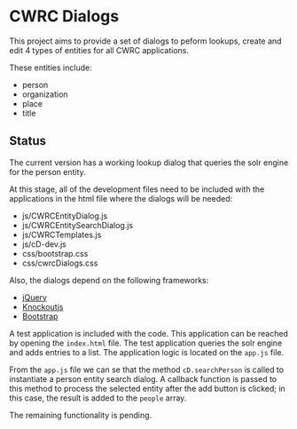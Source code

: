 CWRC Dialogs
============

This project aims to provide a set of dialogs to peform lookups, create and edit 4 types of entities for all CWRC applications.

These entities include:

+ person
+ organization
+ place
+ title

Status
------

The current version has a working lookup dialog that queries the solr engine for the person entity.

At this stage, all of the development files need to be included with the applications in the html file where the dialogs will be needed:

+ js/CWRCEntityDialog.js
+ js/CWRCEntitySearchDialog.js
+ js/CWRCTemplates.js
+ js/cD-dev.js
+ css/bootstrap.css
+ css/cwrcDialogs.css


Also, the dialogs depend on the following frameworks:

+ [jQuery](http://jquery.com)
+ [Knockoutjs](http://knockoutjs.com/)
+ [Bootstrap](http://getbootstrap.com/)

A test application is included with the code. This application can be reached by opening the `index.html` file. The test application queries the solr engine and adds entries to a list. The application logic is located on the `app.js` file.

From the `app.js` file we can se that the method `cD.searchPerson` is called to instantiate a person entity search dialog. A callback function is passed to this method to process the selected entity after the add button is clicked; in this case, the result is added to the `people` array.

The remaining functionality is pending.

